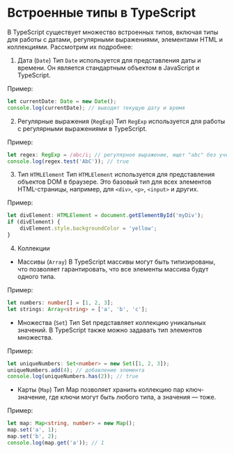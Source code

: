 # Встроенные типы в TypeScript
В TypeScript существует множество встроенных типов, включая типы для работы с датами, регулярными выражениями, элементами HTML и коллекциями. Рассмотрим их подробнее:

1. Дата (`Date`)
Тип `Date` используется для представления даты и времени. Он является стандартным объектом в JavaScript и TypeScript.

Пример:
```ts
let currentDate: Date = new Date();
console.log(currentDate); // выводит текущую дату и время
```

2. Регулярные выражения (`RegExp`)
Тип `RegExp` используется для работы с регулярными выражениями в TypeScript.

Пример:
```ts
let regex: RegExp = /abc/i; // регулярное выражение, ищет "abc" без учета регистра
console.log(regex.test('AbC')); // true
```

3. Тип `HTMLElement`
Тип `HTMLElement` используется для представления объектов DOM в браузере. Это базовый тип для всех элементов HTML-страницы, например, для `<div>`, `<p>`, `<input>` и других.

Пример:
```ts
let divElement: HTMLElement = document.getElementById('myDiv');
if (divElement) {
    divElement.style.backgroundColor = 'yellow';
}
```

4. Коллекции
- Массивы (`Array`) В TypeScript массивы могут быть типизированы, что позволяет гарантировать, что все элементы массива будут одного типа.

Пример:
```ts
let numbers: number[] = [1, 2, 3];
let strings: Array<string> = ['a', 'b', 'c'];
```

- Множества (`Set`) Тип Set представляет коллекцию уникальных значений. В TypeScript также можно задавать тип элементов множества.

Пример:
```ts
let uniqueNumbers: Set<number> = new Set([1, 2, 3]);
uniqueNumbers.add(4); // добавление элемента
console.log(uniqueNumbers.has(2)); // true
```

- Карты (`Map`) Тип Map позволяет хранить коллекцию пар ключ-значение, где ключи могут быть любого типа, а значения — тоже.

Пример:
```ts
let map: Map<string, number> = new Map();
map.set('a', 1);
map.set('b', 2);
console.log(map.get('a')); // 1
```
